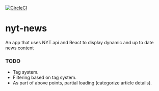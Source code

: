 [![CircleCI](https://circleci.com/gh/Vanguard90/nyt-news/tree/master.svg?style=svg)](https://circleci.com/gh/Vanguard90/nyt-news/tree/master)

# nyt-news
An app that uses NYT api and React to display dynamic and up to date news content

### TODO

- Tag system.
- Filtering based on tag system.
- As part of above points, partial loading (categorize article details).
